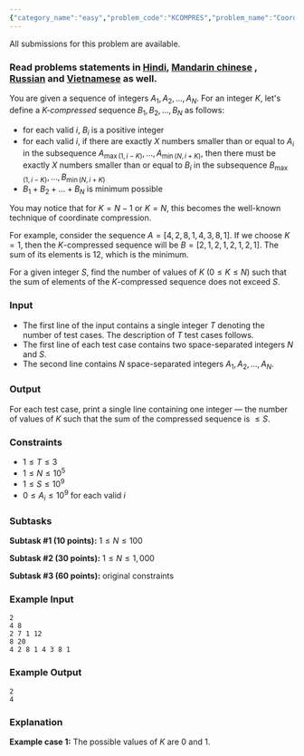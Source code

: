 ```yaml
---
{"category_name":"easy","problem_code":"KCOMPRES","problem_name":"Coordinate Compression ","languages_supported":{"0":"C","1":"CPP14","2":"JAVA","3":"PYTH","4":"PYTH 3.6","5":"PYPY","6":"CS2","7":"PAS fpc","8":"PAS gpc","9":"RUBY","10":"PHP","11":"GO","12":"NODEJS","13":"HASK","14":"rust","15":"SCALA","16":"swift","17":"D","18":"PERL","19":"FORT","20":"WSPC","21":"ADA","22":"CAML","23":"ICK","24":"BF","25":"ASM","26":"CLPS","27":"PRLG","28":"ICON","29":"SCM qobi","30":"PIKE","31":"ST","32":"NICE","33":"LUA","34":"BASH","35":"NEM","36":"LISP sbcl","37":"LISP clisp","38":"SCM guile","39":"JS","40":"ERL","41":"TCL","42":"kotlin","43":"PERL6","44":"TEXT","45":"SCM chicken","46":"PYP3","47":"CLOJ","48":"COB","49":"FS"},"max_timelimit":2,"source_sizelimit":50000,"problem_author":"likecs","problem_tester":null,"date_added":"20-09-2017","tags":{"0":"aug18","1":"binary","2":"likecs","3":"likecs","4":"medium","5":"segment"},"editorial_url":"https://discuss.codechef.com/problems/KCOMPRES","time":{"view_start_date":1534152605,"submit_start_date":1534152605,"visible_start_date":1534152605,"end_date":1735669800},"is_direct_submittable":false,"layout":"problem"}
---
```

<span class="solution-visible-txt">All submissions for this problem are available.</span><h3>Read problems statements in <a href="http://www.codechef.com/download/translated/AUG18/hindi/KCOMPRES.pdf" target="_blank">Hindi,</a>
<a href="http://www.codechef.com/download/translated/AUG18/mandarin/KCOMPRES.pdf" target="_blank">Mandarin chinese</a>
, <a href="http://www.codechef.com/download/translated/AUG18/russian/KCOMPRES.pdf" target="_blank">Russian</a> and <a href="http://www.codechef.com/download/translated/AUG18/vietnamese/KCOMPRES.pdf" target="_blank">Vietnamese</a> as well.</h3>

You are given a sequence of integers $A_1, A_2, \dots, A_N$. For an integer $K$, let's define a *$K$-compressed* sequence $B_1, B_2, \dots, B_N$ as follows:
- for each valid $i$, $B_i$ is a positive integer
- for each valid $i$, if there are exactly $X$ numbers smaller than or equal to $A_i$ in the subsequence $A_{\mathop{max}(1, i-K)}, \dots, A_{\mathop{min}(N, i+K)}$, then there must be exactly $X$ numbers smaller than or equal to $B_i$ in the subsequence $B_{\mathop{max}(1, i-K)}, \dots, B_{\mathop{min}(N, i+K)}$
- $B_1 + B_2 + \dots + B_N$ is minimum possible

You may notice that for $K = N-1$ or $K = N$, this becomes the well-known technique of coordinate compression.

For example, consider the sequence $A = [4, 2, 8, 1, 4, 3, 8, 1]$. If we choose $K = 1$, then the $K$-compressed sequence will be $B = [2, 1, 2, 1, 2, 1, 2, 1]$. The sum of its elements is $12$, which is the minimum.

For a given integer $S$, find the number of values of $K$ ($0 \le K \le N$) such that the sum of elements of the $K$-compressed sequence does not exceed $S$.

### Input
- The first line of the input contains a single integer $T$ denoting the number of test cases. The description of $T$ test cases follows.
- The first line of each test case contains two space-separated integers $N$ and $S$.
- The second line contains $N$ space-separated integers $A_1, A_2, \dots, A_N$.

### Output
For each test case, print a single line containing one integer — the number of values of $K$ such that the sum of the compressed sequence is $\le S$.

### Constraints
- $1 \le T \le 3$
- $1 \le N \le 10^5$
- $1 \le S \le 10^9$
- $0 \le A_i \le 10^9$ for each valid $i$

### Subtasks
**Subtask #1 (10 points):** $1 \le N \le 100$

**Subtask #2 (30 points):** $1 \le N \le 1,000$

**Subtask #3 (60 points):** original constraints


### Example Input
```
2
4 8
2 7 1 12
8 20
4 2 8 1 4 3 8 1
```

### Example Output
```
2
4
```

### Explanation
**Example case 1:** The possible values of $K$ are $0$ and $1$.
